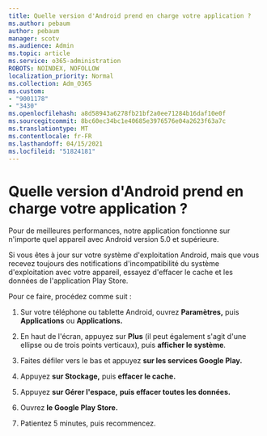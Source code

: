 ```yaml
---
title: Quelle version d'Android prend en charge votre application ?
ms.author: pebaum
author: pebaum
manager: scotv
ms.audience: Admin
ms.topic: article
ms.service: o365-administration
ROBOTS: NOINDEX, NOFOLLOW
localization_priority: Normal
ms.collection: Adm_O365
ms.custom:
- "9001178"
- "3430"
ms.openlocfilehash: a8d58943a6278fb21bf2a0ee71284b16daf10e0f
ms.sourcegitcommit: 8bc60ec34bc1e40685e3976576e04a2623f63a7c
ms.translationtype: MT
ms.contentlocale: fr-FR
ms.lasthandoff: 04/15/2021
ms.locfileid: "51824181"
---
```

# <a name="what-version-of-android-does-your-app-support"></a>Quelle version d'Android prend en charge votre application ?

Pour de meilleures performances, notre application fonctionne sur n'importe quel appareil avec Android version 5.0 et supérieure.

Si vous êtes à jour sur votre système d'exploitation Android, mais que vous recevez toujours des notifications d'incompatibilité du système d'exploitation avec votre appareil, essayez d'effacer le cache et les données de l'application Play Store.

Pour ce faire, procédez comme suit : 

1. Sur votre téléphone ou tablette Android, ouvrez **Paramètres,** puis **Applications** ou **Applications.**

2. En haut de l'écran, appuyez sur **Plus** (il peut également s'agit d'une ellipse ou de trois points verticaux), puis **afficher le système**. 

3. Faites défiler vers le bas et appuyez **sur les services Google Play.** 

4. Appuyez **sur Stockage,** puis **effacer le cache.** 

5. Appuyez **sur Gérer l'espace,** **puis effacer toutes les données.** 

6. Ouvrez **le Google Play Store.** 

7. Patientez 5 minutes, puis recommencez. 